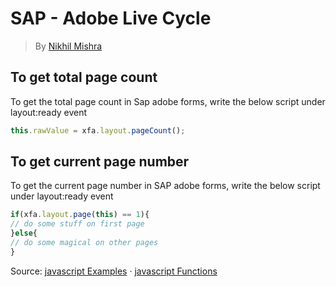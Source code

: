 # SAP - Adobe Live Cycle
> By [Nikhil Mishra](https://www.linkedin.com/in/nikhil1697/)
## To get total page count
To get the total page count in Sap adobe forms, write the below script under layout:ready event
```javascript
this.rawValue = xfa.layout.pageCount();
```
## To get current page number
To get the current page number in SAP adobe forms, write the below script under layout:ready event
```javascript
if(xfa.layout.page(this) == 1){
// do some stuff on first page
}else{
// do some magical on other pages
}
```
Source: [javascript Examples](https://help.adobe.com/en_US/livecycle/10.0/DesignerScriptingRef/WS92d06802c76abadb-3e14850712a151d270d-7ffa.html)
&middot; [javascript Functions](https://help.adobe.com/en_US/livecycle/10.0/DesignerScriptingBasics/WS92d06802c76abadb39b5236b129f6917ab6-7fd5.html)
